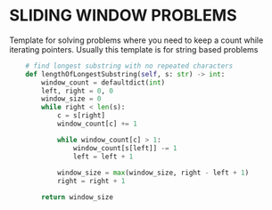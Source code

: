 # SLIDING WINDOW PROBLEMS

Template for solving problems where you need to keep a count while iterating pointers. Usually this template is for string based problems

```python
    # find longest substring with no repeated characters
    def lengthOfLongestSubstring(self, s: str) -> int:
        window_count = defaultdict(int)
        left, right = 0, 0
        window_size = 0
        while right < len(s):
            c = s[right]
            window_count[c] += 1

            while window_count[c] > 1:
                window_count[s[left]] -= 1
                left = left + 1
            
            window_size = max(window_size, right - left + 1)
            right = right + 1

        return window_size
